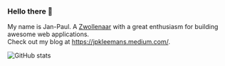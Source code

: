 ### Hello there 👋

My name is Jan-Paul. A [Zwollenaar](https://en.wikipedia.org/wiki/Zwolle) with a great enthusiasm for building awesome web applications.<br>
Check out my blog at https://jpkleemans.medium.com/.

![GitHub stats](https://stats-xi-one.vercel.app/api?username=jpkleemans&hide=contribs&show_icons=true&theme=transparent)
